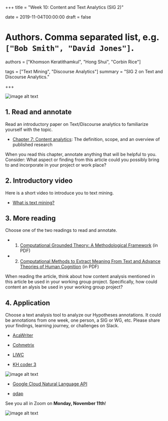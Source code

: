 +++
title = "Week 10: Content and Text Analytics (SIG 2)"

date = 2019-11-04T00:00:00
draft = false

# Authors. Comma separated list, e.g. `["Bob Smith", "David Jones"]`.
authors = ["Khomson Keratithamkul", "Hong Shui", "Corbin Rice"]

tags = ["Text Mining", "Discourse Analytics"]
summary = "SIG 2 on Text and Discourse Analytics."


+++

<!-- [header]
image = "https://images.pexels.com/photos/261763/pexels-photo-261763.jpeg?auto=compress&cs=tinysrgb&dpr=2&h=750&w=1260"
caption = "Image credit: [**pixabay**](https://www.pexels.com/photo/abstract-black-and-white-blur-book-261763/)" -->

![image alt text](/laumn/img/image_0.png)

## 1. **Read and annotate**

Read an introductory paper on Text/Discourse analytics to familiarize yourself with the topic. 

- [Chapter 7: Content analytics](https://www.solaresearch.org/wp-content/uploads/2017/05/chapter7.pdf): The definition, scope, and an overview of published research

When you read this chapter, annotate anything that will be helpful to you. Consider: What aspect or finding from this article could you possibly bring to and incorporate in your project or work place? 

## 2. **Introductory video**

Here is a short video to introduce you to text mining.

* [What is text mining?](https://campus.datacamp.com/courses/intro-to-text-mining-bag-of-words/jumping-into-text-mining-with-bag-of-words?ex=1 )

## 3. **More reading**

Choose one of the two readings to read and annotate.

- 1) [Computational Grounded Theory: A Methodological Framework](https://journals-sagepub-com.ezp3.lib.umn.edu/doi/pdf/10.1177/0049124117729703) (in PDF)
- 2) [Computational Methods to Extract Meaning From Text and Advance Theories of Human Cognition](https://onlinelibrary.wiley.com/doi/pdf/10.1111/j.1756-8765.2010.01117.x) (in PDF)

When reading the article, think about how content analysis mentioned in this article be used in your working group project.  Specifically, how could content an alysis be used in your working group project? 

## 4. **Application**

Choose a text analysis tool to analyze our Hypotheses annotations. It could be annotations from one week, one person, a SIG or WG, etc. Please share your findings, learning journey, or challenges on Slack.

* [AcaWriter](https://utscic.edu.au/tools/awa/)

* [Cohmetrix](https://www.memphis.edu/iis/projects/coh-metrix.php)

* [LIWC](http://liwc.wpengine.com/)

* [KH coder 3](http://khcoder.net/en/?utm_source=PredictiveAnalyticsToday&utm_medium=Review&utm_campaign=PAT)

![image alt text](/laumn/img/image_1.png)

* [Google Cloud Natural Language API](https://cloud.google.com/natural-language/)

* [qdap](https://campus.datacamp.com/courses/intro-to-text-mining-bag-of-words/jumping-into-text-mining-with-bag-of-words?ex=3)

See you all in Zoom on **Monday, November 11th**!

![image alt text](/laumn/img/image_2.png)

